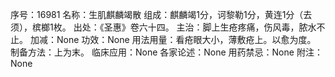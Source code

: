 序号：16981
名称：生肌麒麟竭散
组成：麒麟竭1分，诃黎勒1分，黄连1分（去须），槟榔1枚。
出处：《圣惠》卷六十四。
主治：脚上生疮疼痛，伤风毒，脓水不止。
加减：None
功效：None
用法用量：看疮眼大小，薄敷疮上。以愈为度。
制备方法：上为末。
临床应用：None
各家论述：None
用药禁忌：None
附注：None

